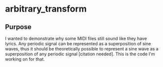 # arbitrary_transform
## Purpose
I wanted to demonstrate why some MIDI files still sound like they have lyrics. Any periodic signal can be represented as a superposition of sine waves, thus it should be theoretically possible to represent a sine wave as a superposition of any periodic signal [citation needed]. This is the code I'm working on for that.

